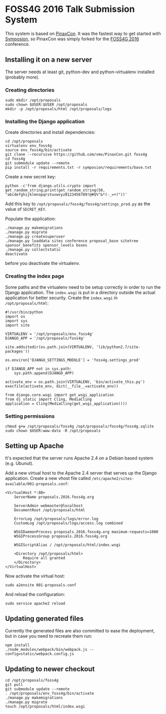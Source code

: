 FOSS4G 2016 Talk Submission System
==================================

This system is based on [PinaxCon](https://github.com/pinax/PinaxCon). It was the fastest way to get started with [Symposion](https://github.com/pinax/symposion), so PinaxCon was simply forked for the [FOSS4G 2016](http://2016.foss4g.org/) conference.


Installing it on a new server
-----------------------------

The server needs at least git, python-dev and python-virtualenv installed (probably more).

### Creating directories

    sudo mkdir /opt/proposals
    sudo chown $USER:$USER /opt/proposals
    mkdir -p /opt/proposals/html /opt/proposals/logs


### Installing the Django application

Create directories and install dependencies:

    cd /opt/proposals
    virtualenv env_foss4g
    source env_foss4g/bin/activate
    git clone --recursive https://github.com/vmx/PinaxCon.git foss4g
    cd foss4g
    git submodule update --remote
    pip install -r requirements.txt -r symposion/requirements/base.txt

Create a new secret key:

    python -c'from django.utils.crypto import get_random_string;print(get_random_string(50, "abcdefghijklmnopqrstuvwxyz0123456789!@#$%^&*(-_=+)"))'

Add this key to `/opt/proposals/foss4g/foss4g/settings_prod.py` as the value of `SECRET_KEY`.

Populate the application:

    ./manage.py makemigrations
    ./manage.py migrate
    ./manage.py createsuperuser
    ./manage.py loaddata sites conference proposal_base sitetree sponsor_benefits sponsor_levels boxes
    ./manage.py collectstatic
    deactivate

before you deactivate the virtualenv.


### Creating the index page

Some paths and the virtualenv need to be setup correctly in order to run the Djangp application. The `index.wsgi` is put in a directory outside the actual application for better security. Create the `index.wsgi` in `/opt/proposals/html`:

```
#!/usr/bin/python
import os
import sys
import site

VIRTUALENV = '/opt/proposals/env_foss4g'
DJANGO_APP = '/opt/proposals/foss4g'

site.addsitedir(os.path.join(VIRTUALENV, 'lib/python2.7/site-packages'))

os.environ['DJANGO_SETTINGS_MODULE'] = 'foss4g.settings_prod'

if DJANGO_APP not in sys.path:
    sys.path.append(DJANGO_APP)

activate_env = os.path.join(VIRTUALENV, 'bin/activate_this.py')
execfile(activate_env, dict(__file__=activate_env))

from django.core.wsgi import get_wsgi_application
from dj_static import Cling, MediaCling
application = Cling(MediaCling(get_wsgi_application()))
```


### Setting permissions

    chmod g+w /opt/proposals/foss4g /opt/proposals/foss4g/foss4g.sqlite
    sudo chown $USER:www-data -R /opt/proposals


Setting up Apache
-----------------

It's expected that the server runs Apache 2.4 on a Debian based system (e.g. Ubunut).

Add a new virtual host to the Apache 2.4 server that serves up the Django application.
Create a new vhost file called `/etc/apache2/sites-available/001-proposals.conf`:

```
<VirtualHost *:80>
    ServerName proposals.2016.foss4g.org

    ServerAdmin webmaster@localhost
    DocumentRoot /opt/proposals/html

    ErrorLog /opt/proposals/logs/error.log
    CustomLog /opt/proposals/logs/access.log combined

    WSGIDaemonProcess proposals.2016.foss4g.org maximum-requests=1000
    WSGIProcessGroup proposals.2016.foss4g.org

    WSGIScriptAlias / /opt/proposals/html/index.wsgi

    <Directory /opt/proposals/html>
        Require all granted
    </Directory>
</VirtualHost>
```

Now activate the virtual host:

    sudo a2ensite 001-proposals.conf

And reload the configuration:

    sudo service apache2 reload


Updating generated files
------------------------

Currently the generated files are also committed to ease the deployment, but in case you
need to recreate them run:

    npm install
    ./node_modules/webpack/bin/webpack.js --config=static/webpack.config.js


Updating to newer checkout
--------------------------

    cd /opt/proposals/foss4g
    git pull
    git submodule update --remote
    . /opt/proposals/env_foss4g/bin/activate
    ./manage.py makemigrations
    ./manage.py migrate
    touch /opt/proposals/html/index.wsgi
